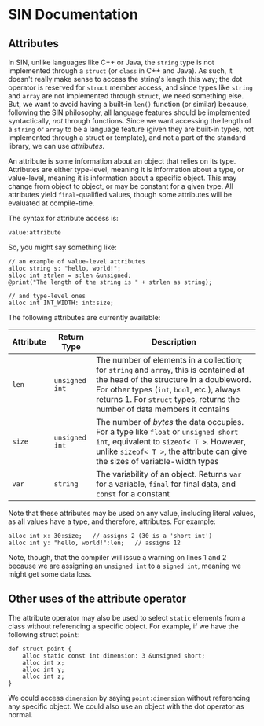 # SIN Documentation

## Attributes

In SIN, unlike languages like C++ or Java, the `string` type is not implemented through a `struct` (or `class` in C++ and Java). As such, it doesn't really make sense to access the string's length this way; the dot operator is reserved for `struct` member access, and since types like `string` and `array` are not implemented through `struct`, we need something else. But, we want to avoid having a built-in `len()` function (or similar) because, following the SIN philosophy, all language features should be implemented syntactically, *not* through functions. Since we want accessing the length of a `string` or `array` to be a language feature (given they are built-in types, not implemented through a struct or template), and not a part of the standard library, we can use *attributes*.

An attribute is some information about an object that relies on its type. Attributes are either type-level, meaning it is information about a type, or value-level, meaning it is information about a specific object. This may change from object to object, or may be constant for a given type. All attributes yield `final`-qualified values, though some attributes will be evaluated at compile-time.

The syntax for attribute access is:

    value:attribute

So, you might say something like:

    // an example of value-level attributes
    alloc string s: "hello, world!";
    alloc int strlen = s:len &unsigned;
    @print("The length of the string is " + strlen as string);

    // and type-level ones
    alloc int INT_WIDTH: int:size;

The following attributes are currently available:

| Attribute | Return Type | Description |
| --------- | ----------- | ----------- |
| `len` | `unsigned int` | The number of elements in a collection; for `string` and `array`, this is contained at the head of the structure in a doubleword. For other types (`int`, `bool`, etc.), always returns 1. For `struct` types, returns the number of data members it contains |
| `size` | `unsigned int` | The number of *bytes* the data occupies. For a type like `float` or `unsigned short int`, equivalent to `sizeof< T >`. However, unlike `sizeof< T >`, the attribute can give the sizes of variable-width types |
| `var` | `string` | The variability of an object. Returns `var` for a variable, `final` for final data, and `const` for a constant |

Note that these attributes may be used on any value, including literal values, as all values have a type, and therefore, attributes. For example:

    alloc int x: 30:size;   // assigns 2 (30 is a 'short int')
    alloc int y: "hello, world!":len;   // assigns 12

Note, though, that the compiler will issue a warning on lines 1 and 2 because we are assigning an `unsigned int` to a `signed int`, meaning we might get some data loss.

## Other uses of the attribute operator

The attribute operator may also be used to select `static` elements from a class without referencing a specific object. For example, if we have the following struct `point`:

    def struct point {
        alloc static const int dimension: 3 &unsigned short;
        alloc int x;
        alloc int y;
        alloc int z;
    }

We could access `dimension` by saying `point:dimension` without referencing any specific object. We could also use an object with the dot operator as normal.
